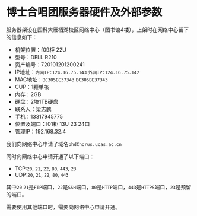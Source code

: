 # 博士合唱团服务器硬件及外部参数

服务器架设在国科大雁栖湖校区网络中心（图书馆4楼），上架时在网络中心留下的信息如下：

- 机架位置：f09柜 22U
- 型号：DELL R210
- 资产编号：720101201200241
- IP地址：`内网IP:124.16.75.143` `外网IP:124.16.75.142`
- MAC地址：`BC305BE37343` `BC305BE37343`
- CUP：1颗单核
- 内存：2GB
- 硬盘：2块1TB硬盘
- 联系人：梁志鹏
- 手机：13317945775
- 位置及端口：I01柜 13U 23 24口
- 管理IP：192.168.32.4

我们向网络中心申请了域名`phdChorus.ucas.ac.cn`

同时向网络中心申请开通了以下端口：
- TCP:`20`, `21`, `22`, `80`, `443`, `23`
- UDP:`20`, `21`, `22`, `80`, `443`

其中`20` `21`是`FTP`端口，`22`是`SSH`端口，`80`是`HTTP`端口，`443`是`HTTPS`端口，`23`是预留的端口。

需要使用其他端口时，需要向网络中心申请开通。
